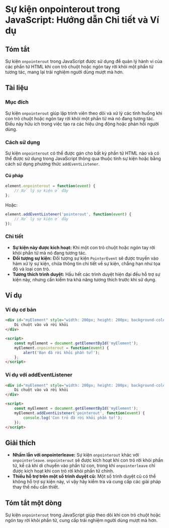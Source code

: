 <!--
Meta Description: # Sự kiện onpointerout trong JavaScript: Hướng dẫn Chi tiết và Ví dụ ## Tóm tắt Sự kiện `onpointerout` trong JavaScript được sử dụng để quản lý hành v...
Meta Keywords: kiện, phần, rời, khỏi, onpointerout
-->

# Sự kiện onpointerout trong JavaScript: Hướng dẫn Chi tiết và Ví dụ

## Tóm tắt
Sự kiện `onpointerout` trong JavaScript được sử dụng để quản lý hành vi của các phần tử HTML khi con trỏ chuột hoặc ngón tay rời khỏi một phần tử tương tác, mang lại trải nghiệm người dùng mượt mà hơn.

## Tài liệu
### Mục đích
Sự kiện `onpointerout` giúp lập trình viên theo dõi và xử lý các tình huống khi con trỏ chuột hoặc ngón tay rời khỏi một phần tử mà nó đang tương tác. Điều này hữu ích trong việc tạo ra các hiệu ứng động hoặc phản hồi người dùng.

### Cách sử dụng
Sự kiện `onpointerout` có thể được gán cho bất kỳ phần tử HTML nào và có thể được sử dụng trong JavaScript thông qua thuộc tính sự kiện hoặc bằng cách sử dụng phương thức `addEventListener`.

#### Cú pháp
```javascript
element.onpointerout = function(event) {
    // Xử lý sự kiện ở đây
};
```
Hoặc:

```javascript
element.addEventListener('pointerout', function(event) {
    // Xử lý sự kiện ở đây
});
```

### Chi tiết
- **Sự kiện này được kích hoạt:** Khi một con trỏ chuột hoặc ngón tay rời khỏi phần tử mà nó đang tương tác.
- **Đối tượng sự kiện:** Đối tượng sự kiện `PointerEvent` sẽ được truyền vào hàm xử lý sự kiện, chứa thông tin chi tiết về sự kiện, chẳng hạn như tọa độ và loại con trỏ.
- **Tương thích trình duyệt:** Hầu hết các trình duyệt hiện đại đều hỗ trợ sự kiện này, nhưng cần kiểm tra khả năng tương thích trước khi sử dụng.

## Ví dụ
### Ví dụ cơ bản
```html
<div id="myElement" style="width: 200px; height: 200px; background-color: lightblue;">
    Di chuột vào và rời khỏi
</div>

<script>
    const myElement = document.getElementById('myElement');
    myElement.onpointerout = function(event) {
        alert('Bạn đã rời khỏi phần tử!');
    };
</script>
```

### Ví dụ với addEventListener
```html
<div id="myElement" style="width: 200px; height: 200px; background-color: lightgreen;">
    Di chuột vào và rời khỏi
</div>

<script>
    const myElement = document.getElementById('myElement');
    myElement.addEventListener('pointerout', function(event) {
        console.log('Con trỏ đã rời khỏi phần tử!');
    });
</script>
```

## Giải thích
- **Nhầm lẫn với onpointerleave:** Sự kiện `onpointerout` khác với `onpointerleave`. `onpointerout` sẽ được kích hoạt khi con trỏ rời khỏi phần tử, kể cả khi di chuyển vào phần tử con, trong khi `onpointerleave` chỉ được kích hoạt khi con trỏ rời khỏi phần tử chính.
- **Thiếu hỗ trợ trên một số trình duyệt cũ:** Một số trình duyệt cũ có thể không hỗ trợ sự kiện này, vì vậy hãy kiểm tra và cung cấp các giải pháp thay thế nếu cần thiết.

## Tóm tắt một dòng
Sự kiện `onpointerout` trong JavaScript giúp theo dõi khi con trỏ chuột hoặc ngón tay rời khỏi phần tử, cung cấp trải nghiệm người dùng mượt mà hơn.